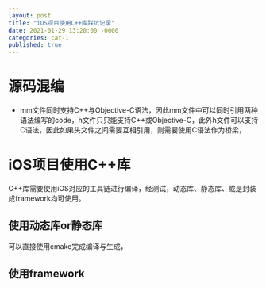 ```yaml
---
layout: post
title: "iOS项目使用C++库踩坑记录"
date: 2021-01-29 13:20:00 -0000
categories: cat-1
published: true
---
```


# 源码混编
+ mm文件同时支持C++与Objective-C语法，因此mm文件中可以同时引用两种语法编写的code，h文件只只能支持C++或Objective-C，此外h文件可以支持C语法，因此如果头文件之间需要互相引用，则需要使用C语法作为桥梁，

# iOS项目使用C++库
C++库需要使用iOS对应的工具链进行编译，经测试，动态库、静态库、或是封装成framework均可使用。
## 使用动态库or静态库
可以直接使用cmake完成编译与生成，
## 使用framework
